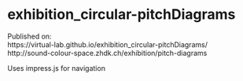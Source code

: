 # exhibition_circular-pitchDiagrams

<p>Published on:<br />
https://virtual-lab.github.io/exhibition_circular-pitchDiagrams/<br />
http://sound-colour-space.zhdk.ch/exhibition/pitch-diagrams<br />
  
Uses impress.js for navigation

